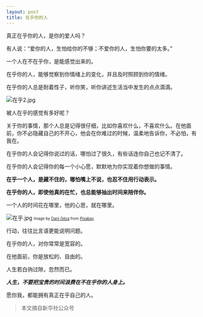 ```yaml
---
layout: post
title: 在乎你的人
---
```



真正在乎你的人，是你的爱人吗？


有人说：“爱你的人，生怕给你的不够；不爱你的人，生怕你要的太多。”


一个人在不在乎你，是能感觉出来的。


在乎你的人，能够觉察到你情绪上的变化，并且及时照顾到你的情绪。


在乎你的人总是耐着性子，听你笑，听你讲述生活当中发生的点点滴滴。

![在乎2.jpg](https://github.com/Freemason8026/Freemason8026.github.io/raw/master/images/在乎2.jpg)

被人在乎的感觉有多好呢？


关于你的事情，那个人总是记得很仔细，比如你喜欢什么，不喜欢什么。在他面前，你不必隐藏自己的不开心，他会在你难过的时候，温柔地告诉你，不必怕，有我在。


在乎你的人会记得你说过的话，哪怕过了很久，有些话连你自己也记不清了。


在乎你的人会记得你的每一个小心愿，默默地为你实现着你想做的事情。


**在乎一个人，是藏不住的，哪怕嘴上不说，也忍不住用行动表示。**


**在乎你的人，即使他真的在忙，也总能够抽出时间来陪伴你。**


一个人的时间花在哪里，他的心思，就在哪里。

![在乎.jpg](https://github.com/Freemason8026/Freemason8026.github.io/raw/master/images/在乎.jpg)
<font size=1>Image by <a href="https://pixabay.com/users/danigeza-49249/?utm_source=link-attribution&amp;utm_medium=referral&amp;utm_campaign=image&amp;utm_content=174276">Dani Géza</a> from <a href="https://pixabay.com//?utm_source=link-attribution&amp;utm_medium=referral&amp;utm_campaign=image&amp;utm_content=174276">Pixabay</a></font>


行动，往往比言语更能说明问题。


在乎你的人，对你常常是宽容的。


在他面前，你是放松的、自由的。


人生若白驹过隙，忽然而已。


***人生，不要把宝贵的时间浪费在不在乎你的人身上。***


愿你我，都能拥有真正在乎自己的人。


> 本文摘自新华社公众号


